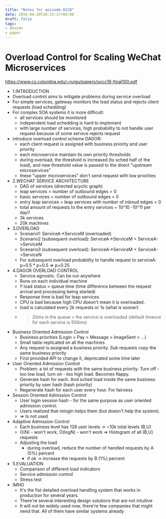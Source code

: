 ```yaml
---
title: "Notes for episode-0238"
date: 2019-04-20T20:15:17+04:00
draft: false
tags:
- devzen
- paper
---
```


# Overload Control for Scaling WeChat Microservices
https://www.cs.columbia.edu/~ruigu/papers/socc18-final100.pdf

- 1.INTRODUCTION
- Overload control aims to mitigate problems during service overload 
- For simple services, gateway monitors the load status and rejects 
    client requests (load schedding)
- For complex SOA systems it is more difficult:
  - all services should be monitored
  - independent load schedding is hard to implement
  - with large number of services, high probability to not handle user request
    because of some service rejects request
- introduce overload control scheme DAGOR:
  - each client request is assigned with business priority and user priority
  - each microservice maintain its own priority thresholds
  - during overload, the threshold is increased (to sched half of the load), and new
    threshold value is passed to the direct "upstream microservices"
  - these "upper microservices" don't send request with low priorities
- 2.WECHAT SERVICE ARCHITECTURE
  - DAG of services (directed acyclic graph)
  - leap services = number of outbound edges > 0
  - basic services = number of outbound edges = 0
  - entry leap services = leap services with number of inboud edges = 0
  - total amount of requests to the entry services ~ 10^10 -10^11 per day!!
  - 3k services
  - 20k machines
- 3.OVERLOAD
  - Scenario1: ServiceA->ServiceM (overloaded)
  - Scenario2 (subsequent overload): ServiceA->ServiceM + ServiceA->ServiceM
  - Scenario3 (subsequent overload): ServiceA->ServiceM + ServiceA->ServiceN
  - For subsequent overload probability to handle request to serviceA: p=0.5 * p=0.5 => p=0.25
- 4.DAGOR OVERLOAD CONTROL
  - Service agnostic. Can be run anywhere
  - Runs on each individual machine
  - !! load status = queue time (time difference between the request arrival and processing being started)
  - Response time is bad for leap services
  - CPU is bad because high CPU doesn't mean it is overloaded.
  - load is calculated every 2k requests or 1s (what is sooner)
  - >20ms in the queue = the service is overloaded (default timeout for each service is 500ms)
- Business Oriented Admission Control
  - Business priorities (Login > Pay > Message > ImageSent > ...)
  - Small table replicated on all the machines
  - Any request is assigned a business priority. Sub requests copy the same business priority
  - First provided API to change it, deprecated some time later
- User Oriented Admission Control
  - Problem: a lot of requests with the same business priority.
    Turn off - too low load, turn on - too high load. Becomes flappy.
  - Generate hash for each. And sched load inside the same business priority
    by user hash (hash priority)
  - Regenerate hash for each user every hour. For fairness
- Session Oriented Admission Control
  - User login session hash - for the same purpose as user oriented admission control.
  - Users realized that relogin helps them (but doesn't help the system).
  - => Is not used
- Adaptive Admission Control
  - Each business level has 128 user levels -> ~10k total levels (B,U)
  - O(N) - won't work, O(logN) - won't work => Histogram of all (B,U) requests
  - Adjusting the load
    - during overload, reduce the number of handled requests by A (5%) percent 
    - if ok -> increase the requests by B (1%) percent
- 5.EVALUATION
  - Comparison of different load indicators
  - Service admissoin control
  - Stress test
- IMHO
  - It's the fist detailed overload handling system that works in production for several years.
  - There're several interesting design solutions that are not intuitive
  - It will not be widely used now, there're few companies that might need that.
    All of them have similar systems already
